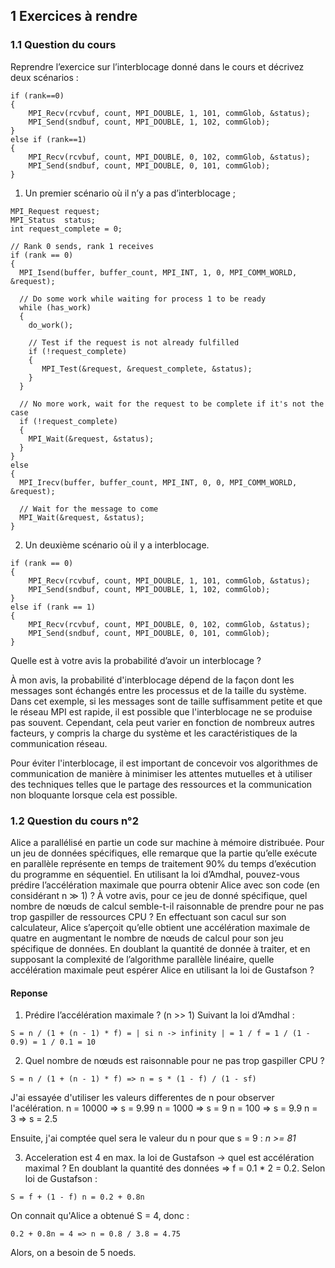 ## 1 Exercices à rendre
### 1.1 Question du cours
Reprendre l’exercice sur l’interblocage donné dans le cours et décrivez deux scénarios :

```
if (rank==0)
{
    MPI_Recv(rcvbuf, count, MPI_DOUBLE, 1, 101, commGlob, &status);
    MPI_Send(sndbuf, count, MPI_DOUBLE, 1, 102, commGlob);
}
else if (rank==1)
{
    MPI_Recv(rcvbuf, count, MPI_DOUBLE, 0, 102, commGlob, &status);
    MPI_Send(sndbuf, count, MPI_DOUBLE, 0, 101, commGlob);
}
```

1. Un premier scénario où il n’y a pas d’interblocage ;
```
MPI_Request request;
MPI_Status  status;
int request_complete = 0;

// Rank 0 sends, rank 1 receives
if (rank == 0)
{
  MPI_Isend(buffer, buffer_count, MPI_INT, 1, 0, MPI_COMM_WORLD, &request);

  // Do some work while waiting for process 1 to be ready
  while (has_work)
  {
    do_work();

    // Test if the request is not already fulfilled
    if (!request_complete)
    {
       MPI_Test(&request, &request_complete, &status);
    }
  }

  // No more work, wait for the request to be complete if it's not the case
  if (!request_complete)
  {
    MPI_Wait(&request, &status);
  }
}
else
{
  MPI_Irecv(buffer, buffer_count, MPI_INT, 0, 0, MPI_COMM_WORLD, &request);

  // Wait for the message to come
  MPI_Wait(&request, &status);
}
```

2. Un deuxième scénario où il y a interblocage.
```
if (rank == 0)
{
    MPI_Recv(rcvbuf, count, MPI_DOUBLE, 1, 101, commGlob, &status);
    MPI_Send(sndbuf, count, MPI_DOUBLE, 1, 102, commGlob);
}
else if (rank == 1)
{
    MPI_Recv(rcvbuf, count, MPI_DOUBLE, 0, 102, commGlob, &status);
    MPI_Send(sndbuf, count, MPI_DOUBLE, 0, 101, commGlob);
}
```

Quelle est à votre avis la probabilité d’avoir un interblocage ?

À mon avis, la probabilité d'interblocage dépend de la façon dont les messages sont échangés entre les processus et de la taille du système. Dans cet exemple, si les messages sont de taille suffisamment petite et que le réseau MPI est rapide, il est possible que l'interblocage ne se produise pas souvent. Cependant, cela peut varier en fonction de nombreux autres facteurs, y compris la charge du système et les caractéristiques de la communication réseau.

Pour éviter l'interblocage, il est important de concevoir vos algorithmes de communication de manière à minimiser les attentes mutuelles et à utiliser des techniques telles que le partage des ressources et la communication non bloquante lorsque cela est possible.

### 1.2 Question du cours n°2
Alice a parallélisé en partie un code sur machine à mémoire distribuée. Pour un jeu de données spécifiques, elle remarque que la partie qu’elle exécute en parallèle représente en temps de traitement 90% du
temps d’exécution du programme en séquentiel. 
En utilisant la loi d’Amdhal, pouvez-vous prédire l’accélération maximale que pourra obtenir Alice  avec son code (en considérant n ≫ 1) ? 
À votre avis, pour ce jeu de donné spécifique, quel nombre de nœuds de calcul semble-t-il raisonnable  de prendre pour ne pas trop gaspiller de ressources CPU ? 
En effectuant son cacul sur son calculateur, Alice s’aperçoit qu’elle obtient une accélération maximale de quatre en augmentant le nombre de nœuds de calcul pour son jeu spécifique de données. 
En doublant la quantité de donnée à traiter, et en supposant la complexité de l’algorithme parallèle linéaire, quelle accélération maximale peut espérer Alice en utilisant la loi de Gustafson ?

#### Reponse
1. Prédire l’accélération maximale ? (n >> 1)
Suivant la loi d’Amdhal :
```
S = n / (1 + (n - 1) * f) = | si n -> infinity | = 1 / f = 1 / (1 - 0.9) = 1 / 0.1 = 10
```
2. Quel nombre de nœuds est raisonnable pour ne pas trop gaspiller CPU ?
```
S = n / (1 + (n - 1) * f) => n = s * (1 - f) / (1 - sf)
```
J'ai essayée d'utiliser les valeurs differentes de n pour observer l'acélération. 
n = 10000 => s = 9.99
n = 1000 => s = 9
n = 100 => s = 9.9
n = 3 => s = 2.5

Ensuite, j'ai comptée quel sera le valeur du n pour que s = 9 : _n >= 81_

3. Acceleration est 4 en max. la loi de Gustafson -> quel est accélération maximal ?
En doublant la quantité des données => f = 0.1 * 2 = 0.2.
Selon loi de Gustafson :
```
S = f + (1 - f) n = 0.2 + 0.8n
```

On connait qu'Alice a obtenué S = 4, donc :
```
0.2 + 0.8n = 4 => n = 0.8 / 3.8 = 4.75
```
Alors, on a besoin de 5 noeds.